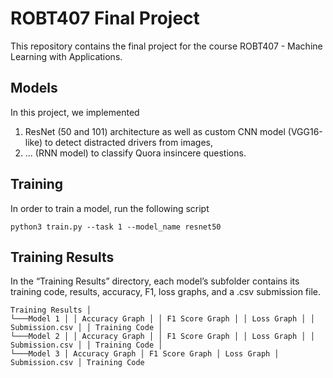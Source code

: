 # ROBT407 Final Project
This repository contains the final project for the course ROBT407 - Machine Learning with Applications.

## Models
In this project, we implemented
1. ResNet (50 and 101) architecture as well as custom CNN model (VGG16-like) to detect distracted drivers from images,
2. ... (RNN model) to classify Quora insincere questions.

## Training
In order to train a model, run the following script
```
python3 train.py --task 1 --model_name resnet50
```

## Training Results
In the “Training Results” directory, each model’s subfolder contains its training code, results, accuracy, F1, loss graphs, and a .csv submission file.
```
Training Results │
└───Model 1 │ │ Accuracy Graph │ │ F1 Score Graph │ │ Loss Graph │ │ Submission.csv │ │ Training Code │
└───Model 2 │ │ Accuracy Graph │ │ F1 Score Graph │ │ Loss Graph │ │ Submission.csv │ │ Training Code │
└───Model 3 │ Accuracy Graph │ F1 Score Graph │ Loss Graph │ Submission.csv │ Training Code
```
